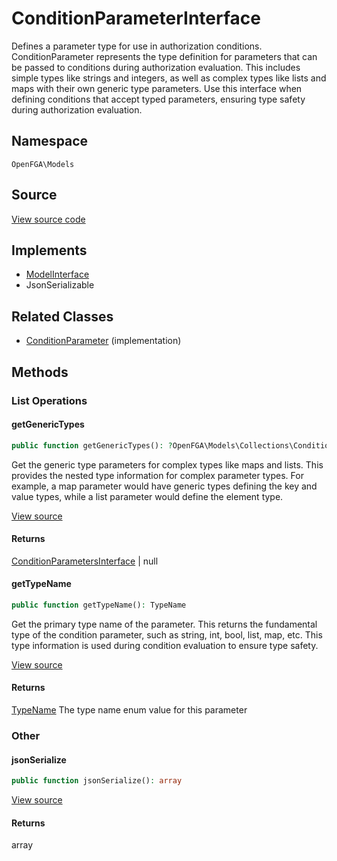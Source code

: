 # ConditionParameterInterface

Defines a parameter type for use in authorization conditions. ConditionParameter represents the type definition for parameters that can be passed to conditions during authorization evaluation. This includes simple types like strings and integers, as well as complex types like lists and maps with their own generic type parameters. Use this interface when defining conditions that accept typed parameters, ensuring type safety during authorization evaluation.

## Namespace
`OpenFGA\Models`

## Source
[View source code](https://github.com/evansims/openfga-php/blob/main/src/Models/ConditionParameterInterface.php)

## Implements
* [ModelInterface](ModelInterface.md)
* JsonSerializable

## Related Classes
* [ConditionParameter](Models/ConditionParameter.md) (implementation)



## Methods

                                                            
### List Operations
#### getGenericTypes


```php
public function getGenericTypes(): ?OpenFGA\Models\Collections\ConditionParametersInterface
```

Get the generic type parameters for complex types like maps and lists. This provides the nested type information for complex parameter types. For example, a map parameter would have generic types defining the key and value types, while a list parameter would define the element type.

[View source](https://github.com/evansims/openfga-php/blob/main/src/Models/ConditionParameterInterface.php#L33)


#### Returns
[ConditionParametersInterface](Models/Collections/ConditionParametersInterface.md) &#124; null

#### getTypeName


```php
public function getTypeName(): TypeName
```

Get the primary type name of the parameter. This returns the fundamental type of the condition parameter, such as string, int, bool, list, map, etc. This type information is used during condition evaluation to ensure type safety.

[View source](https://github.com/evansims/openfga-php/blob/main/src/Models/ConditionParameterInterface.php#L44)


#### Returns
[TypeName](Models/Enums/TypeName.md)
 The type name enum value for this parameter

### Other
#### jsonSerialize


```php
public function jsonSerialize(): array
```


[View source](https://github.com/evansims/openfga-php/blob/main/src/Models/ConditionParameterInterface.php#L50)


#### Returns
array

